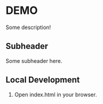 # DEMO

Some description!

## Subheader

Some subheader here.

## Local Development

1. Open index.html in your browser.
